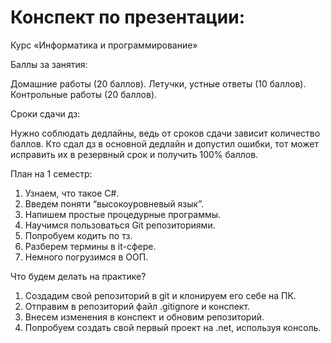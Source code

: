 
# Конспект по презентации:
 Курс 
«Информатика и программирование»


Баллы за занятия: 

Домашние работы (20 баллов).
Летучки, устные ответы (10 баллов).
Контрольные работы (20 баллов).

Сроки сдачи дз:

Нужно соблюдать дедлайны, ведь от сроков сдачи зависит количество баллов.
Кто сдал дз в основной дедлайн и допустил ошибки, тот может исправить их в резервный срок и получить 100% баллов.

План на 1 семестр:

1. Узнаем, что такое C#.
2. Введем поняти “высокоуровневый язык”.
3. Напишем простые процедурные программы.
4. Научимся пользоваться Git репозиториями.
5. Попробуем кодить по тз.
6. Разберем термины в it-сфере.
7. Немного погрузимся в ООП.

Что будем делать на практике?

1. Создадим свой репозиторий в git и клонируем его себе на ПК.
2. Отправим в репозиторий файл .gitignore и конспект.
3. Внесем изменения в конспект и обновим репозиторий.
4. Попробуем создать свой первый проект на .net, используя консоль.